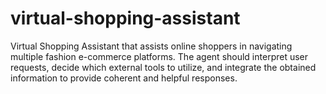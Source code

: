# virtual-shopping-assistant
Virtual Shopping Assistant that assists online shoppers in navigating multiple fashion e-commerce platforms. The agent should interpret user requests, decide which external tools to utilize, and integrate the obtained information to provide coherent and helpful responses.
